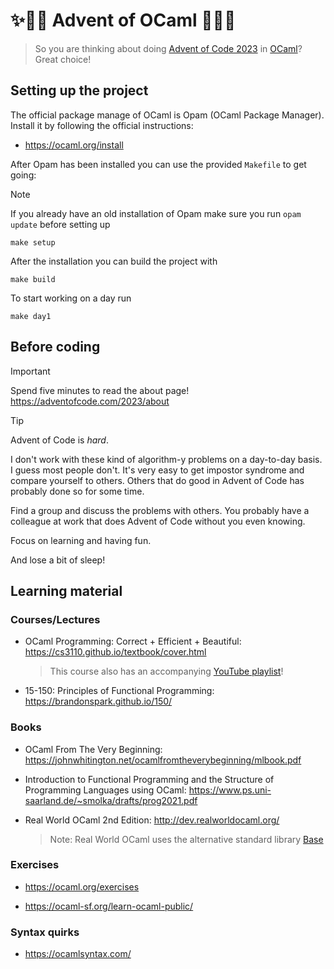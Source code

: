 # ✨🐫🎄 Advent of OCaml 🎄🐫✨

> So you are thinking about doing [Advent of Code 2023](https://adventofcode.com/2023/) in [OCaml](https://ocaml.org/)? Great choice!

## Setting up the project

The official package manage of OCaml is Opam (OCaml Package Manager). Install
it by following the official instructions:

- https://ocaml.org/install

After Opam has been installed you can use the provided `Makefile` to get
going:

> [!NOTE]
> If you already have an old installation of Opam make sure you run `opam update` before setting up

```
make setup
```

After the installation you can build the project with

```
make build
```

To start working on a day run

```
make day1
```

## Before coding

> [!IMPORTANT]
> Spend five minutes to read the about page!
> https://adventofcode.com/2023/about

> [!TIP]
>
> Advent of Code is _hard_.
>
> I don't work with these kind of algorithm-y problems on a day-to-day basis. I guess most people don't. It's very easy to get impostor syndrome and compare yourself to others. Others that do good in Advent of Code has probably done so for some time.
>
> Find a group and discuss the problems with others. You probably have a colleague at work that does Advent of Code without you even knowing.
>
> Focus on learning and having fun.
>
> And lose a bit of sleep!

## Learning material

### Courses/Lectures

- OCaml Programming: Correct + Efficient + Beautiful: https://cs3110.github.io/textbook/cover.html

  > This course also has an accompanying [YouTube playlist](https://www.youtube.com/playlist?list=PLre5AT9JnKShBOPeuiD9b-I4XROIJhkIU)!

- 15-150: Principles of Functional Programming: https://brandonspark.github.io/150/

### Books

- OCaml From The Very Beginning: https://johnwhitington.net/ocamlfromtheverybeginning/mlbook.pdf

- Introduction to Functional Programming and the Structure of Programming Languages using OCaml: https://www.ps.uni-saarland.de/~smolka/drafts/prog2021.pdf

- Real World OCaml 2nd Edition: http://dev.realworldocaml.org/

  > Note: Real World OCaml uses the alternative standard library [Base](https://github.com/janestreet/base)

### Exercises

- https://ocaml.org/exercises

- https://ocaml-sf.org/learn-ocaml-public/

### Syntax quirks

- https://ocamlsyntax.com/
